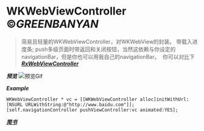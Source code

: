 # __WKWebViewController__ &copy;*GREENBANYAN*

>  简易且轻量的WKWebViewController，对WKWebView的封装。
>  带载入进度条;
>  push多级页面时带返回和关闭按钮，当然这依赖与你设定的navigationBar，但是你也可以用我自己的navigationBar。
>  你可以对比下[*__RxWebViewController__*](https://github.com/Roxasora/RxWebViewController) 

*__预览__* 
![预览Gif](https://github.com/GREENBANYAN/WKWebViewController/blob/master/2017-03-16%2010_01_13.gif )

*__Example__*
```
WKWebViewController * vc = [[WKWebViewController alloc]initWithUrl:[NSURL URLWithString:@"http://www.baidu.com"]];
[self.navigationController pushViewController:vc animated:YES];
```
 
[*__简书__*](http://www.jianshu.com/p/8b41e1c9c048)


